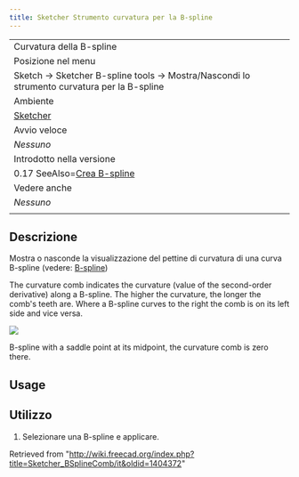 ```yaml
---
title: Sketcher Strumento curvatura per la B-spline
---
```

|  |
| --- |
| Curvatura della B-spline |
| Posizione nel menu |
| Sketch → Sketcher B-spline tools → Mostra/Nascondi lo strumento curvatura per la B-spline |
| Ambiente |
| [Sketcher](/Sketcher_Workbench/it "Sketcher Workbench/it") |
| Avvio veloce |
| *Nessuno* |
| Introdotto nella versione |
| 0.17 SeeAlso=[Crea B-spline](/Sketcher_CompCreateBSpline/it "Sketcher CompCreateBSpline/it") |
| Vedere anche |
| *Nessuno* |
|  |

## Descrizione

Mostra o nasconde la visualizzazione del pettine di curvatura di una curva B-spline (vedere: [B-spline](https://en.wikipedia.org/wiki/B-spline))

The curvature comb indicates the curvature (value of the second-order derivative) along a B-spline. The higher the curvature, the longer the comb's teeth are. Where a B-spline curves to the right the comb is on its left side and vice versa.

![](/images/Sketcher_BSplineCurvatureShow.png)

B-spline with a saddle point at its midpoint, the curvature comb is zero there.

## Usage

## Utilizzo

1. Selezionare una B-spline e applicare.

Retrieved from "<http://wiki.freecad.org/index.php?title=Sketcher_BSplineComb/it&oldid=1404372>"